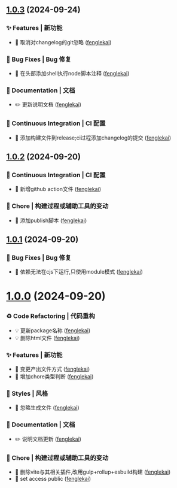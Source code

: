 ## [1.0.3](https://github.com/fenglekai/less-write-changelog/compare/v1.0.2...v1.0.3) (2024-09-24)

### ✨ Features | 新功能

* 🎸 取消对changelog的git忽略 ([fenglekai](https://github.com/fenglekai/less-write-changelog/commit/b0af037d1858bcc2a13dece717688cd33217e6b3))

### 🐛 Bug Fixes | Bug 修复

* 🐛 在头部添加shell执行node脚本注释 ([fenglekai](https://github.com/fenglekai/less-write-changelog/commit/19b9b0e6ad11dcfdea9931271933718e1a1f461d))

### 📝 Documentation | 文档

* ✏️ 更新说明文档 ([fenglekai](https://github.com/fenglekai/less-write-changelog/commit/854ad58ad32572ce7fc4d05421c772274907ea27))

### 🔧 Continuous Integration | CI 配置

* 🎡 添加构建文件到release;ci过程添加changelog的提交 ([fenglekai](https://github.com/fenglekai/less-write-changelog/commit/40c4377a7c51215d2ac049961b544eaf5ee72dbe))

## [1.0.2](https://github.com/fenglekai/less-write-changelog/compare/v1.0.1...v1.0.2) (2024-09-20)

### 🔧 Continuous Integration | CI 配置

* 🎡 新增github action文件 ([fenglekai](https://github.com/fenglekai/less-write-changelog/commit/3b648092fff7e020fa4fa025d3b3f3db428d38e5))

### 🔨 Chore | 构建过程或辅助工具的变动

* 🤖 添加publish脚本 ([fenglekai](https://github.com/fenglekai/less-write-changelog/commit/ef954ba0ca4d7407f83d3a7bbf22947a50be4455))

## [1.0.1](https://github.com/fenglekai/less-write-changelog/compare/v1.0.0...v1.0.1) (2024-09-20)

### 🐛 Bug Fixes | Bug 修复

* 🐛 依赖无法在cjs下运行,只使用module模式 ([fenglekai](https://github.com/fenglekai/less-write-changelog/commit/144e212458854540361fcdca835622f858bd48d3))

# [1.0.0](https://github.com/fenglekai/less-write-changelog/compare/68e8fcda6eb5ba3c1fc1326eeb75915952d9e8c3...v1.0.0) (2024-09-20)

### ♻ Code Refactoring | 代码重构

* 💡 更新package名称 ([fenglekai](https://github.com/fenglekai/less-write-changelog/commit/f43adb5ee0bc634f6d822b0729dee087de01417a))
* 💡 删除html文件 ([fenglekai](https://github.com/fenglekai/less-write-changelog/commit/68e8fcda6eb5ba3c1fc1326eeb75915952d9e8c3))

### ✨ Features | 新功能

* 🎸 变更产出文件方式 ([fenglekai](https://github.com/fenglekai/less-write-changelog/commit/dea9429c976d91f6c56e4eb113e7a7e7452e9596))
* 🎸 增加chore类型判断 ([fenglekai](https://github.com/fenglekai/less-write-changelog/commit/48af88909310bee4f982f4c6663bf5f9a31245bf))

### 💄 Styles | 风格

* 💄 忽略生成文件 ([fenglekai](https://github.com/fenglekai/less-write-changelog/commit/9ef5e943065f75165bc1f00ad58a5c58e6428abe))

### 📝 Documentation | 文档

* ✏️ 说明文档更新 ([fenglekai](https://github.com/fenglekai/less-write-changelog/commit/0c47d8324ad8d427e2897953fab8d8d5cb2401f9))

### 🔨 Chore | 构建过程或辅助工具的变动

* 🤖 删除vite与其相关插件,改用gulp+rollup+esbuild构建 ([fenglekai](https://github.com/fenglekai/less-write-changelog/commit/5ceae101f9030d1c8f0389d9ce7998f5e056399d))
* 🤖 set access public ([fenglekai](https://github.com/fenglekai/less-write-changelog/commit/2863494375bc7ee184517388a090cd6461414f70))

